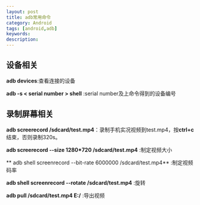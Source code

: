 ```yaml
---
layout: post
title: adb常用命令
category: Android
tags: [android,adb]
keywords:
description:
---
```


## 设备相关
**adb devices**:查看连接的设备<br>

**adb -s &lt; serial number &gt; shell** :serial number及上命令得到的设备编号

## 录制屏幕相关
**adb screerecord /sdcard/test.mp4**：录制手机实况视频到test.mp4，按**ctrl+c**结束，否则录制320s。

**adb screerecord --size 1280*720 /sdcard/test.mp4** :制定视频大小

** adb shell screenrecord --bit-rate 6000000 /sdcard/test.mp4** :制定视频码率

**adb shell screenrecord --rotate /sdcard/test.mp4** :旋转

**adb pull /sdcard/test.mp4 E:/** :导出视频
